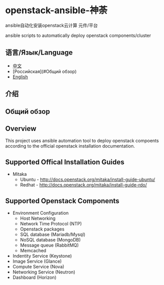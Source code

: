 # openstack-ansible-神荼
ansible自动化安装openstack云计算 元件/平台

ansible scripts to automatically deploy openstack components/cluster

## 语言/Язык/Language

* [中文](#介绍)
* [Российская](#Общий обзор)
* [English](#overview)

## 介绍

## Общий обзор

## Overview
This project uses ansible automation tool to deploy openstack compoents
according to the official openstack installation documentation.

## Supported Offical Installation Guides
* Mitaka
  * Ubuntu -
http://docs.openstack.org/mitaka/install-guide-ubuntu/
  * Redhat -
http://docs.openstack.org/mitaka/install-guide-rdo/

## Supported Openstack Components
* Environment Configuration
  * Host Networking
  * Network Time Protocol (NTP)
  * Openstack packages
  * SQL database (Mariadb/Mysql)
  * NoSQL database (MongoDB)
  * Message queue (RabbitMQ)
  * Memcached
* Indentity Service (Keystone)
* Image Service (Glance)
* Compute Service (Nova)
* Networking Service (Neutron)
* Dashboard (Horizon)
